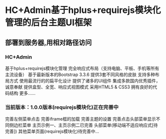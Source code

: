 # HC+Admin基于hplus+requirejs模块化管理的后台主题UI框架

## 部署到服务器,用相对路径访问
### HC+Admin
基于hplus+requirejs模块化管理
完全响应式布局（支持电脑、平板、手机等所有主流设备）
基于最新版本的Bootstrap 3.3.6
提供3套不同风格的皮肤
支持多种布局方式
使用最流行的的扁平化设计
提供了诸多的UI组件
集成多款国内优秀插件，诚意奉献
提供盒型、全宽、响应式视图模式
采用HTML5 & CSS3
拥有良好的代码结构
更多……
### 当前版本：1.0.0版本(requirejs模块化)正在完善中
完善左侧菜单点击
完善iframe框的加载
完善主题的设置
完善点击头部菜单显示不同侧边栏菜单
主页示例一、主页示例二已完善
头部菜单(移动端不适应响应式[待完善])
其他菜单页面(requirejs模块化)待完善中...
